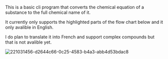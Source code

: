 This is a basic cli program that converts the chemical equation of a substance to the full chemical name of it.

It currently only supports the highlighted parts of the flow chart below and it only avalible in English.

I do plan to translate it into French and support complex compounds but that is not avalible yet.



![221031456-d2644c66-0c25-4583-b4a3-abb4d53bdac8](https://user-images.githubusercontent.com/121262995/221388763-47ef0a94-2d5d-4def-858e-4a7d017b8803.jpg)
